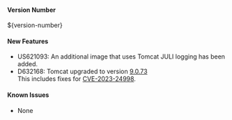 #### Version Number
${version-number}

#### New Features
- US621093: An additional image that uses Tomcat JULI logging has been added.
- D632168: Tomcat upgraded to version [9.0.73](https://dlcdn.apache.org/tomcat/tomcat-9/v9.0.73/README.html)  
This includes fixes for [CVE-2023-24998](https://nvd.nist.gov/vuln/detail/CVE-2023-24998).

#### Known Issues
- None
